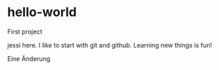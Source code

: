# hello-world
First project

jessi here. I like to start with git and github. Learning new things is fun!

Eine Änderung
